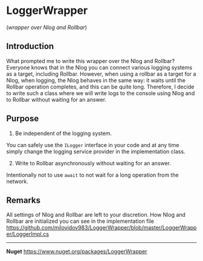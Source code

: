 # LoggerWrapper
(*wrapper over Nlog and Rollbar*)

## Introduction

What prompted me to write this wrapper over the Nlog and Rollbar?
Everyone knows that in the Nlog you can connect various logging systems as a target, including Rollbar. 
However, when using a rollbar as a target for a Nlog, when logging, the Nlog behaves in the same way: it waits until the Rollbar operation completes, and this can be quite long. Therefore, I decide to write such a class where we will write logs to the console using Nlog and to Rollbar without waiting for an answer.

## Purpose

1) Be independent of the logging system.

You can safely use the ```ILogger``` interface in your code and at any time simply change the logging service provider in the implementation class.

2) Write to Rollbar asynchronously without waiting for an answer.

Intentionally not to use  ```await``` to not wait for a long operation from the network.

## Remarks

All settings of Nlog and Rollbar are left to your discretion.
How Nlog and Rollbar are initialized you can see in the implementation file https://github.com/milovidov983/LoggerWrapper/blob/master/LoggerWrapper/LoggerImpl.cs

-----------------
**Nuget** https://www.nuget.org/packages/LoggerWrapper
